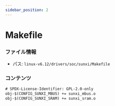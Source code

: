 ```yaml
---
sidebar_position: 2
---
```

# Makefile

### ファイル情報

- パス: `linux-v6.12/drivers/soc/sunxi/Makefile`

### コンテンツ

```txt
# SPDX-License-Identifier: GPL-2.0-only
obj-$(CONFIG_SUNXI_MBUS) +=	sunxi_mbus.o
obj-$(CONFIG_SUNXI_SRAM) +=	sunxi_sram.o

```
